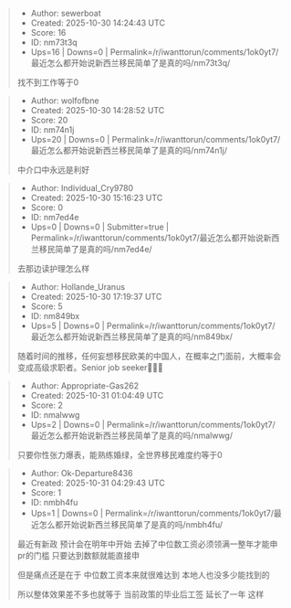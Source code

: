 > - Author: sewerboat
> - Created: 2025-10-30 14:24:43 UTC
> - Score: 16
> - ID: nm73t3q
> - Ups=16 | Downs=0 | Permalink=/r/iwanttorun/comments/1ok0yt7/最近怎么都开始说新西兰移民简单了是真的吗/nm73t3q/
>
> 找不到工作等于0

> - Author: wolfofbne
> - Created: 2025-10-30 14:28:52 UTC
> - Score: 20
> - ID: nm74n1j
> - Ups=20 | Downs=0 | Permalink=/r/iwanttorun/comments/1ok0yt7/最近怎么都开始说新西兰移民简单了是真的吗/nm74n1j/
>
> 中介口中永远是利好

> - Author: Individual_Cry9780
> - Created: 2025-10-30 15:16:23 UTC
> - Score: 0
> - ID: nm7ed4e
> - Ups=0 | Downs=0 | Submitter=true | Permalink=/r/iwanttorun/comments/1ok0yt7/最近怎么都开始说新西兰移民简单了是真的吗/nm7ed4e/
>
> 去那边读护理怎么样

> - Author: Hollande_Uranus
> - Created: 2025-10-30 17:19:37 UTC
> - Score: 5
> - ID: nm849bx
> - Ups=5 | Downs=0 | Permalink=/r/iwanttorun/comments/1ok0yt7/最近怎么都开始说新西兰移民简单了是真的吗/nm849bx/
>
> 随着时间的推移，任何妄想移民欧美的中国人，在概率之门面前，大概率会变成高级求职者。Senior job seeker🤣🤣🤣

> - Author: Appropriate-Gas262
> - Created: 2025-10-31 01:04:49 UTC
> - Score: 2
> - ID: nmalwwg
> - Ups=2 | Downs=0 | Permalink=/r/iwanttorun/comments/1ok0yt7/最近怎么都开始说新西兰移民简单了是真的吗/nmalwwg/
>
> 只要你性张力爆表，能熟练婚绿，全世界移民难度约等于0

> - Author: Ok-Departure8436
> - Created: 2025-10-31 04:29:43 UTC
> - Score: 1
> - ID: nmbh4fu
> - Ups=1 | Downs=0 | Permalink=/r/iwanttorun/comments/1ok0yt7/最近怎么都开始说新西兰移民简单了是真的吗/nmbh4fu/
>
> 最近有新政 预计会在明年中开始 去掉了中位数工资必须领满一整年才能申pr的门槛 只要达到数额就能直接申
> 
> 但是痛点还是在于 中位数工资本来就很难达到 本地人也没多少能找到的
> 
> 所以整体效果差不多也就等于 当前政策的毕业后工签 延长了一年 这样
